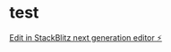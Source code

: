 # test

[Edit in StackBlitz next generation editor ⚡️](https://stackblitz.com/~/github.com/Shim313/test)